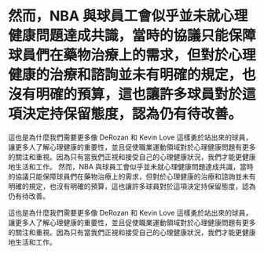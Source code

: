 #  然而，NBA 與球員工會似乎並未就心理健康問題達成共識，當時的協議只能保障球員們在藥物治療上的需求，但對於心理健康的治療和諮詢並未有明確的規定，也沒有明確的預算，這也讓許多球員對於這項決定持保留態度，認為仍有待改善。

 這也是為什麼我們需要更多像 DeRozan 和 Kevin Love 這樣勇於站出來的球員，讓更多人了解心理健康的重要性，並且促使職業運動領域對於心理健康問題有更多的關注和重視。因為只有當我們正視和接受自己的心理健康狀況，我們才能更健康地生活和工作。 
  然而，NBA 與球員工會似乎並未就心理健康問題達成共識，當時的協議只能保障球員們在藥物治療上的需求，但對於心理健康的治療和諮詢並未有明確的規定，也沒有明確的預算，這也讓許多球員對於這項決定持保留態度，認為仍有待改善。

 這也是為什麼我們需要更多像 DeRozan 和 Kevin Love 這樣勇於站出來的球員，讓更多人了解心理健康的重要性，並且促使職業運動領域對於心理健康問題有更多的關注和重視。因為只有當我們正視和接受自己的心理健康狀況，我們才能更健康地生活和工作。